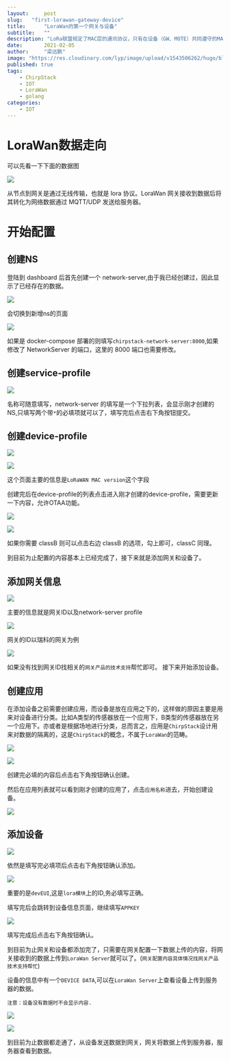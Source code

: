 ```yaml
---
layout:     post 
slug:   "first-lorawan-gateway-device"
title:      "LoraWan的第一个网关与设备"
subtitle:   ""
description: "LoRa联盟规定了MAC层的通讯协议，只有在设备（GW、MOTE）共同遵守的MAC层协议的前提下，不同硬件厂商的设备才能互相接入。"  
date:       2021-02-05
author:     "梁远鹏"
image: "https://res.cloudinary.com/lyp/image/upload/v1543506262/hugo/blog.github.io/apache-rocketMQ-introduction/7046d2bf0d97278682129887309cc1a6.jpg"
published: true
tags: 
    - ChirpStack
    - IOT
    - LoraWan
    - golang
categories: 
    - IOT
---
```


# LoraWan数据走向    

可以先看一下下面的数据图

![](https://res.cloudinary.com/lyp/image/upload/v1612512099/hugo/blog.github.io/lorawan/first-device-gateway/123.png)  

从节点到网关是通过无线传输，也就是 lora 协议。LoraWan 网关接收到数据后将其转化为网络数据通过 MQTT/UDP 发送给服务器。


# 开始配置 

## 创建NS
登陆到 dashboard 后首先创建一个 network-server,由于我已经创建过，因此显示了已经存在的数据。

![](https://res.cloudinary.com/lyp/image/upload/v1612512151/hugo/blog.github.io/lorawan/first-device-gateway/2.png)  

会切换到新增ns的页面  

![](https://res.cloudinary.com/lyp/image/upload/v1612512429/hugo/blog.github.io/lorawan/first-device-gateway/3.png)

如果是 docker-compose 部署的则填写`chirpstack-network-server:8000`,如果修改了 NetworkServer 的端口，这里的 8000 端口也需要修改。  

## 创建service-profile

![](https://res.cloudinary.com/lyp/image/upload/v1612512435/hugo/blog.github.io/lorawan/first-device-gateway/4.png)

名称可随意填写，network-server 的填写是一个下拉列表，会显示刚才创建的NS,只填写两个带`*`的必填项就可以了，填写完后点击右下角按钮提交。 

## 创建device-profile  

![](https://res.cloudinary.com/lyp/image/upload/v1612512444/hugo/blog.github.io/lorawan/first-device-gateway/5.png)  

![](https://res.cloudinary.com/lyp/image/upload/v1612512612/hugo/blog.github.io/lorawan/first-device-gateway/6.1.png)

这个页面主要的信息是`LoRaWAN MAC version`这个字段  

创建完后在device-profile的列表点击进入刚才创建的device-profile，需要更新一下内容，允许OTAA功能。  

![](https://res.cloudinary.com/lyp/image/upload/v1612512446/hugo/blog.github.io/lorawan/first-device-gateway/6.png)
 
![](https://res.cloudinary.com/lyp/image/upload/v1612512447/hugo/blog.github.io/lorawan/first-device-gateway/7.png)

如果你需要 classB 则可以点击右边 classB 的选项，勾上即可，classC 同理。  

到目前为止配置的内容基本上已经完成了，接下来就是添加网关和设备了。
 
## 添加网关信息  

![](https://res.cloudinary.com/lyp/image/upload/v1612512450/hugo/blog.github.io/lorawan/first-device-gateway/8.png)  

主要的信息就是网关ID以及network-server profile  

![](https://res.cloudinary.com/lyp/image/upload/v1612512447/hugo/blog.github.io/lorawan/first-device-gateway/9.png)  

网关的ID以瑞科的网关为例  

![](https://res.cloudinary.com/lyp/image/upload/v1612512463/hugo/blog.github.io/lorawan/first-device-gateway/10.png)  

如果没有找到网关ID找相关的`网关产品的技术支持`帮忙即可。 接下来开始添加设备。  

## 创建应用 

在添加设备之前需要创建应用，而设备是放在应用之下的，这样做的原因主要是用来对设备进行分类。比如A类型的传感器放在一个应用下，B类型的传感器放在另一个应用下。亦或者是根据场地进行分类，总而言之，应用是`ChirpStack`设计用来对数据的隔离的，这是`ChirpStack`的概念，不属于`LoraWan`的范畴。  

![](https://res.cloudinary.com/lyp/image/upload/v1612512479/hugo/blog.github.io/lorawan/first-device-gateway/11.png) 

![](https://res.cloudinary.com/lyp/image/upload/v1612512479/hugo/blog.github.io/lorawan/first-device-gateway/12.png)

创建完必填的内容后点击右下角按钮确认创建。  

然后在应用列表就可以看到刚才创建的应用了，点击`应用名称`进去，开始创建设备。

![](https://res.cloudinary.com/lyp/image/upload/v1612512479/hugo/blog.github.io/lorawan/first-device-gateway/13.png) 

## 添加设备  

![](https://res.cloudinary.com/lyp/image/upload/v1612512479/hugo/blog.github.io/lorawan/first-device-gateway/14.png)

依然是填写完必填项后点击右下角按钮确认添加。  

![](https://res.cloudinary.com/lyp/image/upload/v1612512478/hugo/blog.github.io/lorawan/first-device-gateway/15.png)

重要的是`devEUI`,这是`lora模块`上的ID,务必填写正确。  

填写完后会跳转到设备信息页面，继续填写`APPKEY`  

![](https://res.cloudinary.com/lyp/image/upload/v1612512478/hugo/blog.github.io/lorawan/first-device-gateway/16.png) 

填写完成后点击右下角按钮确认。  

到目前为止网关和设备都添加完了，只需要在网关配置一下数据上传的内容，将网关接收到的数据上传到`LoraWan Server`就可以了。(`网关配置内容具体情况找网关产品技术支持帮忙`)  

设备的信息中有一个`DEVICE DATA`,可以在`LoraWan Server`上查看设备上传到服务器的数据。  

`注意：设备没有数据时不会显示内容.`  

![](https://res.cloudinary.com/lyp/image/upload/v1612512478/hugo/blog.github.io/lorawan/first-device-gateway/17.png)

![](https://res.cloudinary.com/lyp/image/upload/v1612512479/hugo/blog.github.io/lorawan/first-device-gateway/18.png)  

到目前为止数据都走通了，从设备发送数据到网关，网关将数据上传到服务器，服务器查看到数据。

